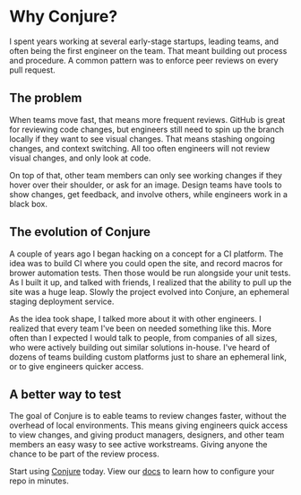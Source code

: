 # Why Conjure?

I spent years working at several early-stage startups, leading teams, and often being the first engineer on the team. That meant building out process and procedure. A common pattern was to enforce peer reviews on every pull request.

## The problem

When teams move fast, that means more frequent reviews. GitHub is great for reviewing code changes, but engineers still need to spin up the branch locally if they want to see visual changes. That means stashing ongoing changes, and context switching. All too often engineers will not review visual changes, and only look at code.

On top of that, other team members can only see working changes if they hover over their shoulder, or ask for an image. Design teams have tools to show changes, get feedback, and involve others, while engineers work in a black box.

## The evolution of Conjure

A couple of years ago I began hacking on a concept for a CI platform. The idea was to build CI where you could open the site, and record macros for brower automation tests. Then those would be run alongside your unit tests. As I built it up, and talked with friends, I realized that the ability to pull up the site was a huge leap. Slowly the project evolved into Conjure, an ephemeral staging deployment service.

As the idea took shape, I talked more about it with other engineers. I realized that every team I've been on needed something like this. More often than I expected I would talk to people, from companies of all sizes, who were actively building out similar solutions in-house. I've heard of dozens of teams building custom platforms just to share an ephemeral link, or to give engineers quicker access.

## A better way to test

The goal of Conjure is to eable teams to review changes faster, without the overhead of local environments. This means giving engineers quick access to view changes, and giving product managers, designers, and other team members an easy wasy to see active workstreams. Giving anyone the chance to be part of the review process.

Start using [Conjure](https://conjure.sh) today. View our [docs](https://conjure.sh/docs) to learn how to configure your repo in minutes.
